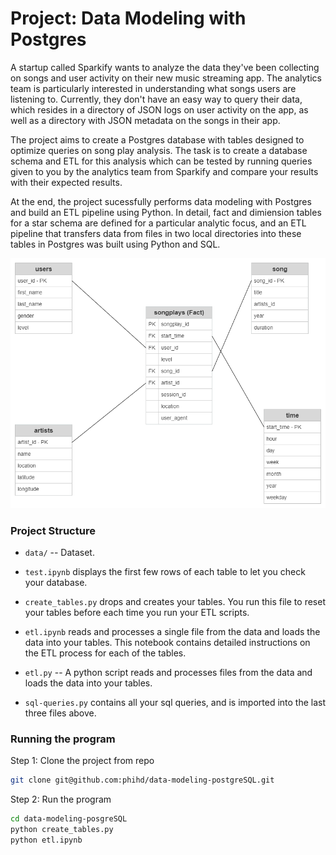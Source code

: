 # Project: Data Modeling with Postgres
A startup called Sparkify wants to analyze the data they've been collecting on songs and user activity on their new music streaming app. The analytics team is particularly interested in understanding what songs users are listening to. Currently, they don't have an easy way to query their data, which resides in a directory of JSON logs on user activity on the app, as well as a directory with JSON metadata on the songs in their app.

The project aims to create a Postgres database with tables designed to optimize queries on song play analysis. The task is to create a database schema and ETL for this analysis which can be tested by running queries given to you by the analytics team from Sparkify and compare your results with their expected results.

At the end, the project sucessfully performs data modeling with Postgres and build an ETL pipeline using Python. In detail, fact and dimiension tables for a star schema are defined for a particular analytic focus, and an ETL pipeline that transfers data from files in two local directories into these tables in Postgres was built using Python and SQL.

![](schema.jpg)

### Project Structure

  * `data/` -- Dataset.

  *  `test.ipynb` displays the first few rows of each table to let you check your database.
  
  * `create_tables.py` drops and creates your tables. You run this file to reset your tables before each time you run your ETL scripts.
  
  * `etl.ipynb` reads and processes a single file from the data and loads the data into your tables. This notebook contains detailed instructions on the ETL process for each of the tables.
  
  * `etl.py` -- A python script reads and processes files from the data and loads the data into your tables.
  
  * `sql-queries.py` contains all your sql queries, and is imported into the last three files above.
  
### Running the program
Step 1: Clone the project from repo
```bash
git clone git@github.com:phihd/data-modeling-postgreSQL.git
```
Step 2: Run the program
```bash
cd data-modeling-posgreSQL
python create_tables.py
python etl.ipynb
```
